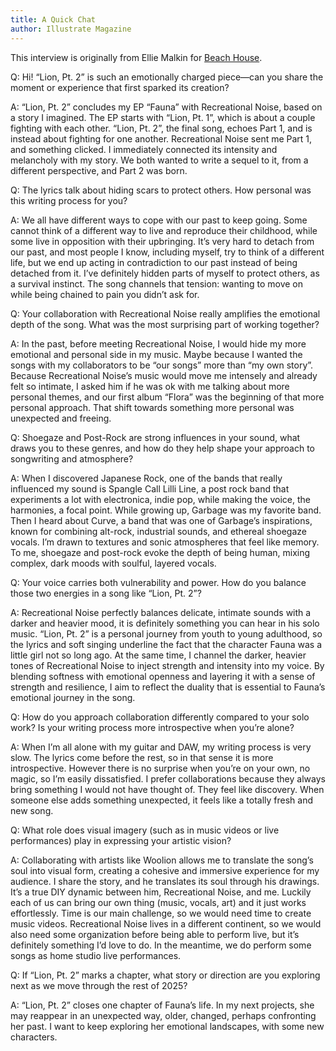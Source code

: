 ```yaml
---
title: A Quick Chat
author: Illustrate Magazine
---
```


This interview is originally from Ellie Malkin for [Beach House](https://beachhousemag.co/a-quick-chat-with-flora-lin-about-lion-pt-2/).

Q: Hi! “Lion, Pt. 2” is such an emotionally charged piece—can you share the moment or experience that first sparked its creation?

A: “Lion, Pt. 2” concludes my EP “Fauna” with Recreational Noise, based on a story I imagined.
The EP starts with “Lion, Pt. 1”, which is about a couple fighting with each other.
“Lion, Pt. 2”, the final song, echoes Part 1, and is instead about fighting for one another.
Recreational Noise sent me Part 1, and something clicked. I immediately connected its intensity and melancholy with my story.
We both wanted to write a sequel to it, from a different perspective, and Part 2 was born.

Q: The lyrics talk about hiding scars to protect others. How personal was this writing process for you?

A: We all have different ways to cope with our past to keep going. Some cannot think of a different way to live and reproduce their childhood, while some live in opposition with their upbringing. It’s very hard to detach from our past, and most people I know, including myself, try to think of a different life, but we end up acting in contradiction to our past instead of being detached from it.
I’ve definitely hidden parts of myself to protect others, as a survival instinct. The song channels that tension: wanting to move on while being chained to pain you didn’t ask for.

Q: Your collaboration with Recreational Noise really amplifies the emotional depth of the song. What was the most surprising part of working together?

A: In the past, before meeting Recreational Noise, I would hide my more emotional and personal side in my music. Maybe because I wanted the songs with my collaborators to be “our songs” more than “my own story”. Because Recreational Noise’s music would move me intensely and already felt so intimate, I asked him if he was ok with me talking about more personal themes, and our first album “Flora” was the beginning of that more personal approach. That shift towards something more personal was unexpected and freeing.

Q: Shoegaze and Post-Rock are strong influences in your sound, what draws you to these genres, and how do they help shape your approach to songwriting and atmosphere?

A: When I discovered Japanese Rock, one of the bands that really influenced my sound is Spangle Call Lilli Line, a post rock band that experiments a lot with electronica, indie pop, while making the voice, the harmonies, a focal point. While growing up, Garbage was my favorite band. Then I heard about Curve, a band that was one of Garbage’s inspirations, known for combining alt-rock, industrial sounds, and ethereal shoegaze vocals.
I’m drawn to textures and sonic atmospheres that feel like memory. To me, shoegaze and post-rock evoke the depth of being human, mixing complex, dark moods with soulful, layered vocals.

Q: Your voice carries both vulnerability and power. How do you balance those two energies in a song like “Lion, Pt. 2”?

A: Recreational Noise perfectly balances delicate, intimate sounds with a darker and heavier mood, it is definitely something you can hear in his solo music.
“Lion, Pt. 2” is a personal journey from youth to young adulthood, so the lyrics and soft singing underline the fact that the character Fauna was a little girl not so long ago. At the same time, I channel the darker, heavier tones of Recreational Noise to inject strength and intensity into my voice. By blending softness with emotional openness and layering it with a sense of strength and resilience, I aim to reflect the duality that is essential to Fauna’s emotional journey in the song.

Q: How do you approach collaboration differently compared to your solo work? Is your writing process more introspective when you’re alone?

A: When I’m all alone with my guitar and DAW, my writing process is very slow. The lyrics come before the rest, so in that sense it is more introspective. However there is no surprise when you’re on your own, no magic, so I’m easily dissatisfied. I prefer collaborations because they always bring something I would not have thought of.
They feel like discovery. When someone else adds something unexpected, it feels like a totally fresh and new song.

Q: What role does visual imagery (such as in music videos or live performances) play in expressing your artistic vision?

A: Collaborating with artists like Woolion allows me to translate the song’s soul into visual form, creating a cohesive and immersive experience for my audience.
I share the story, and he translates its soul through his drawings. It’s a true DIY dynamic between him, Recreational Noise, and me. Luckily each of us can bring our own thing (music, vocals, art) and it just works effortlessly. Time is our main challenge, so we would need time to create music videos.
Recreational Noise lives in a different continent, so we would also need some organization before being able to perform live, but it’s definitely something I’d love to do. In the meantime, we do perform some songs as home studio live performances.

Q: If “Lion, Pt. 2” marks a chapter, what story or direction are you exploring next as we move through the rest of 2025?

A: “Lion, Pt. 2” closes one chapter of Fauna’s life. In my next projects, she may reappear in an unexpected way, older, changed, perhaps confronting her past. I want to keep exploring her emotional landscapes, with some new characters.
